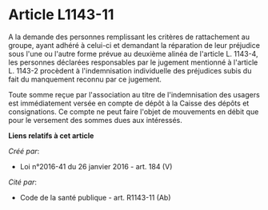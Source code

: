# Article L1143-11

A la demande des personnes remplissant les critères de rattachement au groupe, ayant adhéré à celui-ci et demandant la
réparation de leur préjudice sous l'une ou l'autre forme prévue au deuxième alinéa de l'article L. 1143-4, les personnes
déclarées responsables par le jugement mentionné à l'article L. 1143-2 procèdent à l'indemnisation individuelle des
préjudices subis du fait du manquement reconnu par ce jugement.

Toute somme reçue par l'association au titre de l'indemnisation des usagers est immédiatement versée en compte de dépôt à la
Caisse des dépôts et consignations. Ce compte ne peut faire l'objet de mouvements en débit que pour le versement des sommes
dues aux intéressés.

**Liens relatifs à cet article**

_Créé par_:

  - Loi n°2016-41 du 26 janvier 2016 - art. 184 (V)

_Cité par_:

  - Code de la santé publique - art. R1143-11 (Ab)
